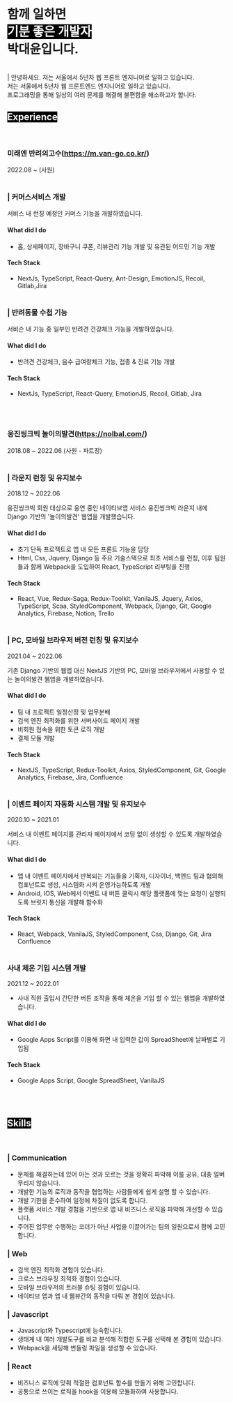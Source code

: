 # 함께 일하면<br> <span style='background-color: black; color: white;'>기분 좋은 개발자</span><br> 박대윤입니다.

<br>
| 안녕하세요. 저는 서울에서 5년차 웹 프론트 엔지니어로 일하고 있습니다.<br>
저는 서울에서 5년차 웹 프론트엔드 엔지니어로 일하고 있습니다.<br>
프로그래밍을 통해 일상의 여러 문제를 해결해 불편함을 해소하고자 합니다.

<br>

## <span style='background-color: black; color: white;'>Experience</span>

<br>

### **미래엔 반려의고수(https://m.van-go.co.kr/)**

2022.08 ~ (사원)<br><br>

### | 커머스서비스 개발

서비스 내 런칭 예정인 커머스 기능을 개발하였습니다.

#### What did I do

- 홈, 상세페이지, 장바구니 쿠폰, 리뷰관리 기능 개발 및 유관된 어드민 기능 개발

#### Tech Stack

- NextJs, TypeScript, React-Query, Ant-Design, EmotionJS, Recoil, Gitlab,Jira<br><br>

### | 반려동물 수첩 기능

서비슨 내 기능 중 일부인 반려견 건강체크 기능을 개발하였습니다.

#### What did I do

- 반려견 건강체크, 음수 급여량체크 기능, 접종 & 진료 기능 개발

#### Tech Stack

- NextJs, TypeScript, React-Query, EmotionJS, Recoil, Gitlab, Jira

<br><br>

### **웅진씽크빅 놀이의발견(https://nolbal.com/)**

2018.08 ~ 2022.06 (사원 - 파트장)<br><br>

### | 라운지 런칭 및 유지보수

2018.12 ~ 2022.06

웅진씽크빅 회원 대상으로 웅연 중인 네이티브앱 서비스 웅진씽크빅 라운지 내에 Django 기반의 '놀이의발견' 웹앱을 개발했습니다.

#### What did I do

- 초기 단독 프로젝트로 앱 내 모든 프론트 기능을 담당
- Html, Css, Jquery, Django 등 주요 기술스택으로 최초 서비스를 런칭, 이후 팀원들과 함께 Webpack을 도입하여 React, TypeScript 리부팅을 진행

#### Tech Stack

- React, Vue, Redux-Saga, Redux-Toolkit, VanilaJS, Jquery, Axios, TypeScript, Scaa, StyledComponent, Webpack, Django, Git, Google Analytics, Firebase, Notion, Trello<br><br>

### | PC, 모바일 브라우저 버전 런칭 및 유지보수

2021.04 ~ 2022.06

기존 Django 기반의 웹앱 대신 NextJS 기반의 PC, 모바일 브라우저에서 사용할 수 있는 놀이의발견 웹앱을 개발하였습니다.

#### What did I do

- 팀 내 프로젝트 일정산정 및 업무분배
- 검색 엔진 최적화를 위한 서버사이드 페이지 개발
- 비회원 접속을 위한 토큰 로직 개발
- 결제 모듈 개발

#### Tech Stack

- NextJS, TypeScript, Redux-Toolkit, Axios, StyledComponent, Git, Google Analytics, Firebase, Jira, Confluence<br><br>

### | 이벤트 페이지 자동화 시스템 개발 및 유지보수

2020.10 ~ 2021.01

서비스 내 이벤트 페이지를 관리자 페이지에서 코딩 없이 생성할 수 있도록 개발하였습니다.

#### What did I do

- 앱 내 이벤트 페이지에서 반복되는 기능들을 기획자, 디자이너, 백엔드 팀과 협의해 컴포넌트로 생성, 시스템화 시켜 운영가능하도록 개발
- Android, IOS, Web에서 이벤트 내 버튼 클릭시 해당 플랫폼에 맞는 요청이 실행되도록 브릿지 통신을 개발해 함수화

#### Tech Stack

- React, Webpack, VanilaJS, StyledComponent, Css, Django, Git, Jira Confluence<br><br>

### 사내 체온 기입 시스템 개발

2021.12 ~ 2022.01

- 사내 직원 출입시 간단한 버튼 조작을 통해 체온을 기입 할 수 있는 웹앱을 개발하였습니다.

#### What did I do

- Google Apps Script를 이용해 화면 내 입력한 값이 SpreadSheet에 날짜별로 기입됨

#### Tech Stack

- Google Apps Script, Google SpreadSheet, VanilaJS<br><br>

<br>

## <span style='background-color: black; color: white;'>**Skills**</span>

<br>

### | Communication

- 문제를 해결하는데 있어 아는 것과 모르는 것을 정확히 파악해 이를 공유, 대충 얼버무리지 않습니다.
- 개발한 기능의 로직과 동작을 협업하는 사람들에게 쉽게 설명 할 수 있습니다.
- 개발 기한을 준수하여 일정에 차질이 없도록 합니다.
- 플랫폼 서비스 개발 경험을 기반으로 앱 내 비즈니스 로직을 파악해 개선할 수 있습니다.
- 주어진 업무만 수행하는 코더가 아닌 사업을 이끌어가는 팀의 일원으로서 함께 고민합니다.

### | Web

- 검색 엔진 최적화 경험이 있습니다.
- 크로스 브라우징 최적화 경험이 있습니다.
- 모바일 브라우저의 트러블 슈팅 경험이 있습니다.
- 네이티브 앱과 앱 내 웹뷰간의 동작을 다뤄 본 경험이 있습니다.

### | Javascript

- Javascript와 Typescript에 능숙합니다.
- 생태계 내 여러 개발도구를 비교 분석해 적합한 도구를 선택해 본 경험이 있습니다.
- Webpack을 세팅해 번들링 파일을 생성할 수 있습니다.

### | React

- 비즈니스 로직에 맞춰 적절한 컴포넌트 함수를 만들기 위해 고민합니다.
- 공통으로 쓰이는 로직을 hook을 이용해 모듈화하여 사용합니다.
